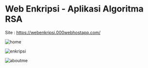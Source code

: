
# Web Enkripsi - Aplikasi Algoritma RSA

Site : https://webenkripsi.000webhostapp.com/

![home](https://user-images.githubusercontent.com/45990233/124710666-489e8900-df27-11eb-9fbc-856575f6f232.png)

![enkripsi](https://user-images.githubusercontent.com/45990233/124710658-45a39880-df27-11eb-9339-e0e3cabafde5.png)

![aboutme](https://user-images.githubusercontent.com/45990233/124710617-3a506d00-df27-11eb-9ee7-210a3070fad4.png)

